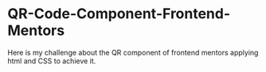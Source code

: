 # QR-Code-Component-Frontend-Mentors
Here is my challenge about the QR component of frontend mentors applying html and CSS to achieve it.

